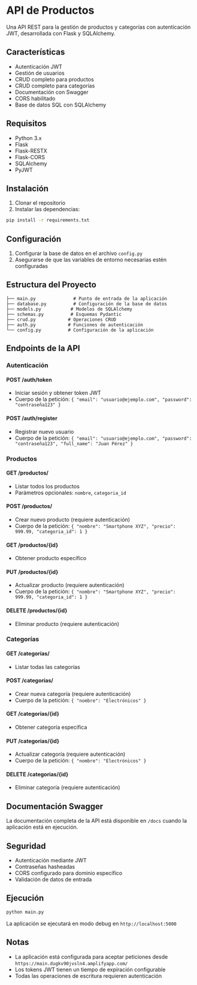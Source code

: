 # API de Productos

Una API REST para la gestión de productos y categorías con autenticación JWT, desarrollada con Flask y SQLAlchemy.

## Características

- Autenticación JWT
- Gestión de usuarios
- CRUD completo para productos
- CRUD completo para categorías
- Documentación con Swagger
- CORS habilitado
- Base de datos SQL con SQLAlchemy

## Requisitos

- Python 3.x
- Flask
- Flask-RESTX
- Flask-CORS
- SQLAlchemy
- PyJWT

## Instalación

1. Clonar el repositorio
2. Instalar las dependencias:
```bash
pip install -r requirements.txt
```

## Configuración

1. Configurar la base de datos en el archivo `config.py`
2. Asegurarse de que las variables de entorno necesarias estén configuradas

## Estructura del Proyecto

```
├── main.py              # Punto de entrada de la aplicación
├── database.py          # Configuración de la base de datos
├── models.py           # Modelos de SQLAlchemy
├── schemas.py          # Esquemas Pydantic
├── crud.py            # Operaciones CRUD
├── auth.py            # Funciones de autenticación
└── config.py          # Configuración de la aplicación
```

## Endpoints de la API

### Autenticación

#### POST /auth/token
- Iniciar sesión y obtener token JWT
- Cuerpo de la petición: `{ "email": "usuario@ejemplo.com", "password": "contraseña123" }`

#### POST /auth/register
- Registrar nuevo usuario
- Cuerpo de la petición: `{ "email": "usuario@ejemplo.com", "password": "contraseña123", "full_name": "Juan Pérez" }`

### Productos

#### GET /productos/
- Listar todos los productos
- Parámetros opcionales: `nombre`, `categoria_id`

#### POST /productos/
- Crear nuevo producto (requiere autenticación)
- Cuerpo de la petición: `{ "nombre": "Smartphone XYZ", "precio": 999.99, "categoria_id": 1 }`

#### GET /productos/{id}
- Obtener producto específico

#### PUT /productos/{id}
- Actualizar producto (requiere autenticación)
- Cuerpo de la petición: `{ "nombre": "Smartphone XYZ", "precio": 999.99, "categoria_id": 1 }`

#### DELETE /productos/{id}
- Eliminar producto (requiere autenticación)

### Categorías

#### GET /categorias/
- Listar todas las categorías

#### POST /categorias/
- Crear nueva categoría (requiere autenticación)
- Cuerpo de la petición: `{ "nombre": "Electrónicos" }`

#### GET /categorias/{id}
- Obtener categoría específica

#### PUT /categorias/{id}
- Actualizar categoría (requiere autenticación)
- Cuerpo de la petición: `{ "nombre": "Electrónicos" }`

#### DELETE /categorias/{id}
- Eliminar categoría (requiere autenticación)

## Documentación Swagger

La documentación completa de la API está disponible en `/docs` cuando la aplicación está en ejecución.

## Seguridad

- Autenticación mediante JWT
- Contraseñas hasheadas
- CORS configurado para dominio específico
- Validación de datos de entrada

## Ejecución

```bash
python main.py
```

La aplicación se ejecutará en modo debug en `http://localhost:5000`

## Notas

- La aplicación está configurada para aceptar peticiones desde `https://main.dugkv90jvsln4.amplifyapp.com/`
- Los tokens JWT tienen un tiempo de expiración configurable
- Todas las operaciones de escritura requieren autenticación
